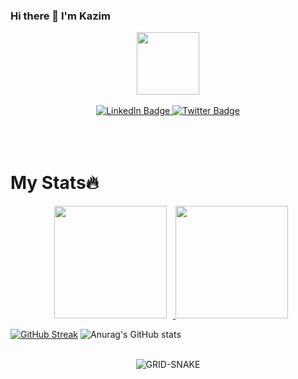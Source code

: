 ### Hi there 👋   I'm Kazim

<!--
**kazimayaan/kazimayaan** is a ✨ _special_ ✨ repository because its `README.md` (this file) appears on your GitHub profile.

Here are some ideas to get you started:

- 🔭 I’m currently working on ...
- 🌱 I’m currently learning ...
- 👯 I’m looking to collaborate on ...
- 🤔 I’m looking for help with ...
- 💬 Ask me about ...
- 📫 How to reach me: ...
- 😄 Pronouns: ...
- ⚡ Fun fact: ...
-->
<div id="header" align="center">
  <img src="https://media.giphy.com/media/M9gbBd9nbDrOTu1Mqx/giphy.gif" width="100"/>
</div>

<br>
<div id="badges" align="center">
  <a href="https://www.linkedin.com/in/kazim-ayaan-p-s-577a861a0/">
    <img src="https://img.shields.io/badge/LinkedIn-blue?style=for-the-badge&logo=linkedin&logoColor=white" alt="LinkedIn Badge"/>
  </a>
  
  <a href="https://twitter.com/kazim_ayaan">
    <img src="https://img.shields.io/badge/Twitter-blue?style=for-the-badge&logo=twitter&logoColor=white" alt="Twitter Badge"/>
  </a>
</div>
<br>
<div id="profile_views" align="center">
<img src="https://komarev.com/ghpvc/?username=kazimayaan&style=flat-square&color=blue" alt=""/>
</div>

<br>
<br>
<h1>My Stats🔥</h1>

<div align="center">
  <a href="https://github.com/aftabahamed">
  <img height="180em" src="https://github-readme-stats.vercel.app/api?username=kazimayaan&show_icons=true&theme=dark&include_all_commits=true&count_private=true" hspace="10"/>
  <img height="180em" src="https://github-readme-stats.vercel.app/api/top-langs/?username=kazimayaan&layout=default&langs_count=7&theme=dark"/>
</div>


[![GitHub Streak](https://github-readme-streak-stats.herokuapp.com?user=kazimayaan&theme=neon-dark&border_radius=5.5)](https://git.io/streak-stats)
![Anurag's GitHub stats](https://github-readme-stats.vercel.app/api?username=kazimayaan&show_icons=true&theme=radical)

<br/>
<div align="center">
<!--   <img align="center" alt="GRID-SNAKE" src="https://github.com/rafaballerini/rafaballerini/blob/output/github-contribution-grid-snake.svg"> -->
  <img align="center" alt="GRID-SNAKE" src="https://technoinsider.in/dev/github-contribution-grid-snake.svg">
</div>
